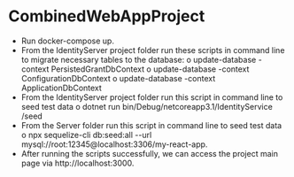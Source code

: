 # CombinedWebAppProject

-	Run docker-compose up.
-	From the IdentityServer project folder run these scripts in command line to migrate necessary tables to the database:
o	update-database -context PersistedGrantDbContext
o	update-database -context ConfigurationDbContext
o	update-database -context ApplicationDbContext
-	From the IdentityServer project folder run this script in command line to seed test data
o	dotnet run bin/Debug/netcoreapp3.1/IdentityService /seed
-	From the Server folder run this script in command line to seed test data
o	npx sequelize-cli db:seed:all --url mysql://root:12345@localhost:3306/my-react-app.
- After running the scripts successfully, we can access the project main page via http://localhost:3000.
